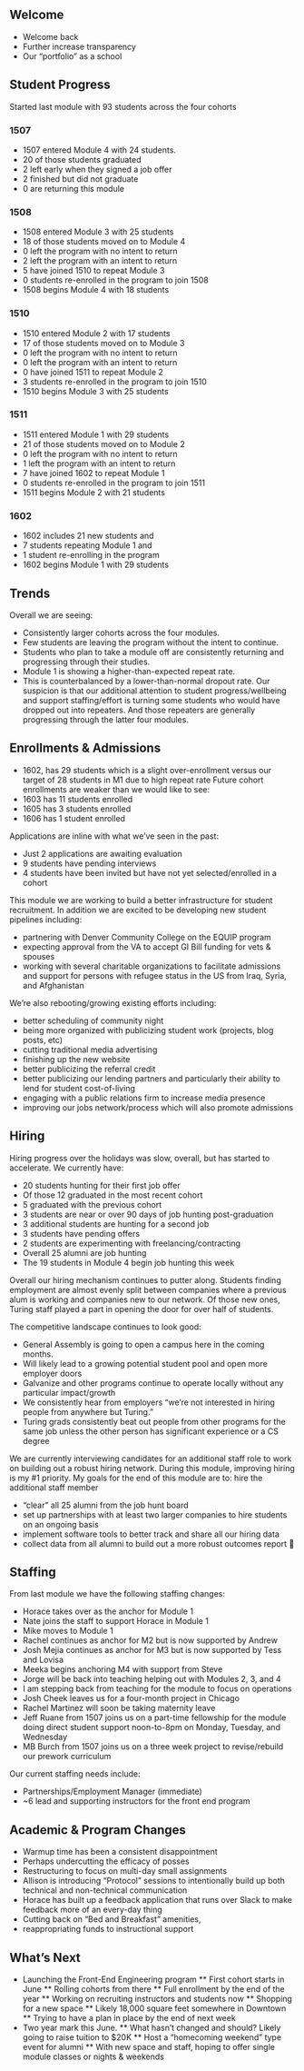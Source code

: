## Welcome

* Welcome back
* Further increase transparency
* Our “portfolio” as a school

## Student Progress

Started last module with 93 students across the four cohorts

### 1507

* 1507 entered Module 4 with 24 students.
* 20 of those students graduated
* 2 left early when they signed a job offer
* 2 finished but did not graduate
* 0 are returning this module

### 1508

* 1508 entered Module 3 with 25 students
* 18 of those students moved on to Module 4
* 0 left the program with no intent to return
* 2 left the program with an intent to return
* 5 have joined 1510 to repeat Module 3
* 0 students re-enrolled in the program to join 1508
* 1508 begins Module 4 with 18 students

### 1510

* 1510 entered Module 2 with 17 students
* 17 of those students moved on to Module 3
* 0 left the program with no intent to return
* 0 left the program with an intent to return
* 0 have joined 1511 to repeat Module 2
* 3 students re-enrolled in the program to join 1510
* 1510 begins Module 3 with 25 students

### 1511

* 1511 entered Module 1 with 29 students
* 21 of those students moved on to Module 2
* 0 left the program with no intent to return
* 1 left the program with an intent to return
* 7 have joined 1602 to repeat Module 1
* 0 students re-enrolled in the program to join 1511
* 1511 begins Module 2 with 21 students

### 1602

* 1602 includes 21 new students and
* 7 students repeating Module 1 and
* 1 student re-enrolling in the program
* 1602 begins Module 1 with 29 students

## Trends

Overall we are seeing:

* Consistently larger cohorts across the four modules.
* Few students are leaving the program without the intent to continue.
* Students who plan to take a module off are consistently returning and progressing through their studies.
* Module 1 is showing a higher-than-expected repeat rate.
* This is counterbalanced by a lower-than-normal dropout rate. Our suspicion is that our additional attention to student progress/wellbeing and support staffing/effort is turning some students who would have dropped out into repeaters. And those repeaters are generally progressing through the latter four modules.

## Enrollments & Admissions

* 1602, has 29 students which is a slight over-enrollment
versus our target of 28 students in M1 due to high repeat rate
Future cohort enrollments are weaker than we would like to see:
* 1603 has 11 students enrolled
* 1605 has 3 students enrolled
* 1606 has 1 student enrolled

Applications are inline with what we’ve seen in the past:

* Just 2 applications are awaiting evaluation
* 9 students have pending interviews
* 4 students have been invited but have not yet selected/enrolled in a cohort

This module we are working to build a better infrastructure for student recruitment. In addition we are excited to be developing new student pipelines including:

* partnering with Denver Community College on the EQUIP program
* expecting approval from the VA to accept GI Bill funding for vets & spouses
* working with several charitable organizations to facilitate admissions and support for persons with refugee status in the US from Iraq, Syria, and Afghanistan

We’re also rebooting/growing existing efforts including:

* better scheduling of community night
* being more organized with publicizing student work (projects, blog posts, etc)
* cutting traditional media advertising
* finishing up the new website
* better publicizing the referral credit
* better publicizing our lending partners and particularly their ability to lend for student cost-of-living
* engaging with a public relations firm to increase media presence
* improving our jobs network/process which will also promote admissions

## Hiring

Hiring progress over the holidays was slow, overall, but has started to accelerate. We currently have:

* 20 students hunting for their first job offer
* Of those 12 graduated in the most recent cohort
* 5 graduated with the previous cohort
* 3 students are near or over 90 days of job hunting post-graduation
* 3 additional students are hunting for a second job
* 3 students have pending offers
* 2 students are experimenting with freelancing/contracting
* Overall 25 alumni are job hunting
* The 19 students in Module 4 begin job hunting this week

Overall our hiring mechanism continues to putter along. Students finding employment are almost evenly split between companies where a previous alum is working and companies new to our network. Of those new ones, Turing staff played a part in opening the door for over half of students.

The competitive landscape continues to look good:

* General Assembly is going to open a campus here in the coming months.
* Will likely lead to a growing potential student pool and open more employer doors
* Galvanize and other programs continue to operate locally without any particular impact/growth
* We consistently hear from employers “we’re not interested in hiring people from anywhere but Turing.”
* Turing grads consistently beat out people from other programs for the same job unless the other person has significant experience or a CS degree

We are currently interviewing candidates for an additional staff role to work on building out a robust hiring network. During this module, improving hiring is my #1 priority. My goals for the end of this module are to:
hire the additional staff member

* “clear” all 25 alumni from the job hunt board
* set up partnerships with at least two larger companies to hire students on an ongoing basis
* implement software tools to better track and share all our hiring data
* collect data from all alumni to build out a more robust outcomes report

## Staffing

From last module we have the following staffing changes:

* Horace takes over as the anchor for Module 1
* Nate joins the staff to support Horace in Module 1
* Mike moves to Module 1
* Rachel continues as anchor for M2 but is now supported by Andrew
* Josh Mejia continues as anchor for M3 but is now supported by Tess and Lovisa
* Meeka begins anchoring M4 with support from Steve
* Jorge will be back into teaching helping out with Modules 2, 3, and 4
* I am stepping back from teaching for the module to focus on operations
* Josh Cheek leaves us for a four-month project in Chicago
* Rachel Martinez will soon be taking maternity leave
* Jeff Ruane from 1507 joins us on a part-time fellowship for the module doing direct student support noon-to-8pm on Monday, Tuesday, and Wednesday
* MB Burch from 1507 joins us on a three week project to revise/rebuild our prework curriculum

Our current staffing needs include:

* Partnerships/Employment Manager (immediate)
* ~6 lead and supporting instructors for the front end program

## Academic & Program Changes

* Warmup time has been a consistent disappointment
* Perhaps undercutting the efficacy of posses
* Restructuring to focus on multi-day small assignments
* Allison is introducing “Protocol” sessions to intentionally build up both technical and non-technical communication
* Horace has built up a feedback application that runs over Slack to make feedback more of an every-day thing
* Cutting back on “Bed and Breakfast” amenities,
* reappropriating funds to instructional support

## What’s Next

* Launching the Front-End Engineering program
** First cohort starts in June
** Rolling cohorts from there
** Full enrollment by the end of the year
** Working on recruiting instructors and students now
** Shopping for a new space
** Likely 18,000 square feet somewhere in Downtown
** Trying to have a plan in place by the end of next week
* Two year mark this June.
** What hasn’t changed and should? Likely going to raise tuition to $20K
** Host a “homecoming weekend” type event for alumni
** With new space and staff, hoping to offer single module classes or nights & weekends
